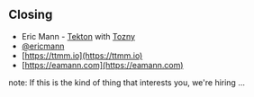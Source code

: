 ##  Closing

- Eric Mann - [Tekton](https://en.wikipedia.org/wiki/Tekt%C5%8Dn) with [Tozny](https://tozny.com)
- [@ericmann](https://twitter.com/ericmann)
- [https://ttmm.io](https://ttmm.io)
- [https://eamann.com](https://eamann.com)

note:
    If this is the kind of thing that interests you, we're hiring ...
